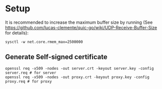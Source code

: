 # Setup
It is recommended to increase the maximum buffer size by running (See https://github.com/lucas-clemente/quic-go/wiki/UDP-Receive-Buffer-Size for details):

```
sysctl -w net.core.rmem_max=2500000
```

## Generate Self-signed certificate
```
openssl req -x509 -nodes -out server.crt -keyout server.key -config server.req # for server
openssl req -x509 -nodes -out proxy.crt -keyout proxy.key -config proxy.req # for proxy
```